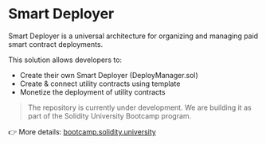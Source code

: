 # Smart Deployer

Smart Deployer is a universal architecture for organizing and managing paid smart contract deployments.

This solution allows developers to:

- Create their own Smart Deployer (DeployManager.sol)
- Create & connect utility contracts using template
- Monetize the deployment of utility contracts

> The repository is currently under development.
We are building it as part of the Solidity University Bootcamp program.

👉 More details: [bootcamp.solidity.university](https://bootcamp.solidity.university)
